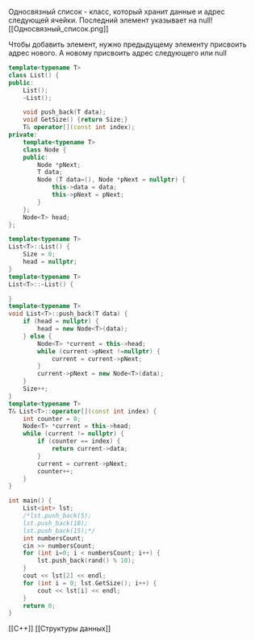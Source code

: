 Односвязный список - класс, который хранит данные и адрес следующей ячейки.  Последний элемент указывает на null![[Односвязный_список.png]]

Чтобы добавить элемент, нужно предыдущему элементу присвоить адрес нового. А новому присвоить адрес следующего или null

```c++
template<typename T>
class List() {
public:
	List();
	~List();

	void push_back(T data);
	void GetSize() {return Size;}
	T& operator[](const int index);
private:
	template<typename T>
	class Node {
	public:
		Node *pNext;
		T data;
		Node (T data=(), Node *pNext = nullptr) {
			this->data = data;
			this->pNext = pNext;
		}
	};
	Node<T> head;
};

template<typename T>
List<T>::List() {
	Size = 0;
	head = nullptr;
}
template<typename T>
List<T>::~List() {

}
template<typename T>
void List<T>::push_back(T data) {
	if (head = nullptr) {
		head = new Node<T>(data);
	} else {
		Node<T> *current = this->head;
		while (current->pNext !=nullptr) {
			current = current->pNext;
		}
		current->pNext = new Node<T>(data);
	}
	Size++;
}
template<typename T>
T& List<T>::operator[](const int index) {
	int counter = 0;
	Node<T> *current = this->head;
	while (current != nullptr) {
		if (counter == index) {
			return current->data;
		}
		current = current->pNext;
		counter++;
	}
}

int main() {
	List<int> lst;
	/*lst.push_back(5);
	lst.push_back(10);
	lst.push_back(15);*/
	int numbersCount;
	cin >> numbersCount;
	for (int i=0; i < numbersCount; i++) {
		lst.push_back(rand() % 10);
	}
	cout << lst[2] << endl;
	for (int i = 0; lst.GetSize(); i++) {
		cout << lst[i] << endl;
	}
	return 0;
}
```

[[C++]] [[Структуры данных]]